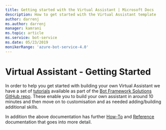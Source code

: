 ```yaml
---
title: Getting started with the Virtual Assistant | Microsoft Docs
description: How to get started with the Virtual Assistant template
author: darrenj
ms.author: darrenj
manager: kamrani
ms.topic: article
ms.service: bot-service
ms.date: 05/23/2019
monikerRange: 'azure-bot-service-4.0'
---
```


# Virtual Assistant - Getting Started

In order to help you get started with building your own Virtual Assistant we have a set of [tutorials](https://github.com/microsoft/AI/tree/master/docs#tutorials) available as part of the [Bot Framework Solutions GitHub repo](https://github.com/Microsoft/botframework-solutions). These enable you to build your own assistant in around 10 minutes and then move on to customisation and as needed adding/building additional skills.

In addition the above documentation has further [How-To](https://github.com/microsoft/AI/tree/master/docs#how-to) and [Reference](https://github.com/microsoft/AI/tree/master/docs#reference) documentation that goes into more detail.